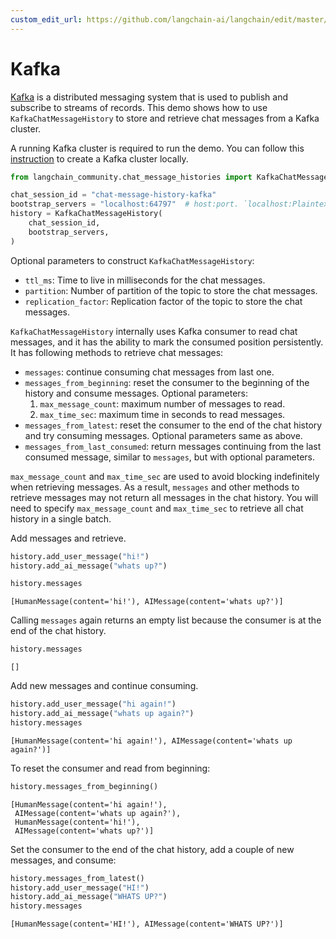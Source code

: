 ```yaml
---
custom_edit_url: https://github.com/langchain-ai/langchain/edit/master/docs/docs/integrations/memory/kafka_chat_message_history.ipynb
---
```

# Kafka

[Kafka](https://github.com/apache/kafka) is a distributed messaging system that is used to publish and subscribe to streams of records. 
This demo shows how to use `KafkaChatMessageHistory` to store and retrieve chat messages from a Kafka cluster.

A running Kafka cluster is required to run the demo. You can follow this [instruction](https://developer.confluent.io/get-started/python) to create a Kafka cluster locally.


```python
from langchain_community.chat_message_histories import KafkaChatMessageHistory

chat_session_id = "chat-message-history-kafka"
bootstrap_servers = "localhost:64797"  # host:port. `localhost:Plaintext Ports` if setup Kafka cluster locally
history = KafkaChatMessageHistory(
    chat_session_id,
    bootstrap_servers,
)
```

Optional parameters to construct `KafkaChatMessageHistory`:
 - `ttl_ms`: Time to live in milliseconds for the chat messages.
 - `partition`: Number of partition of the topic to store the chat messages.
 - `replication_factor`: Replication factor of the topic to store the chat messages.

`KafkaChatMessageHistory` internally uses Kafka consumer to read chat messages, and it has the ability to mark the consumed position persistently. It has following methods to retrieve chat messages:
- `messages`: continue consuming chat messages from last one.
- `messages_from_beginning`: reset the consumer to the beginning of the history and consume messages. Optional parameters:
    1. `max_message_count`: maximum number of messages to read.
    2. `max_time_sec`: maximum time in seconds to read messages.
- `messages_from_latest`: reset the consumer to the end of the chat history and try consuming messages. Optional parameters same as above.
- `messages_from_last_consumed`: return messages continuing from the last consumed message, similar to `messages`, but with optional parameters.

`max_message_count` and `max_time_sec` are used to avoid blocking indefinitely when retrieving messages.
As a result, `messages` and other methods to retrieve messages may not return all messages in the chat history. You will need to specify `max_message_count` and `max_time_sec` to retrieve all chat history in a single batch.


Add messages and retrieve.


```python
history.add_user_message("hi!")
history.add_ai_message("whats up?")

history.messages
```



```output
[HumanMessage(content='hi!'), AIMessage(content='whats up?')]
```


Calling `messages` again returns an empty list because the consumer is at the end of the chat history.


```python
history.messages
```



```output
[]
```


Add new messages and continue consuming.


```python
history.add_user_message("hi again!")
history.add_ai_message("whats up again?")
history.messages
```



```output
[HumanMessage(content='hi again!'), AIMessage(content='whats up again?')]
```


To reset the consumer and read from beginning:


```python
history.messages_from_beginning()
```



```output
[HumanMessage(content='hi again!'),
 AIMessage(content='whats up again?'),
 HumanMessage(content='hi!'),
 AIMessage(content='whats up?')]
```


Set the consumer to the end of the chat history, add a couple of new messages, and consume:


```python
history.messages_from_latest()
history.add_user_message("HI!")
history.add_ai_message("WHATS UP?")
history.messages
```



```output
[HumanMessage(content='HI!'), AIMessage(content='WHATS UP?')]
```

